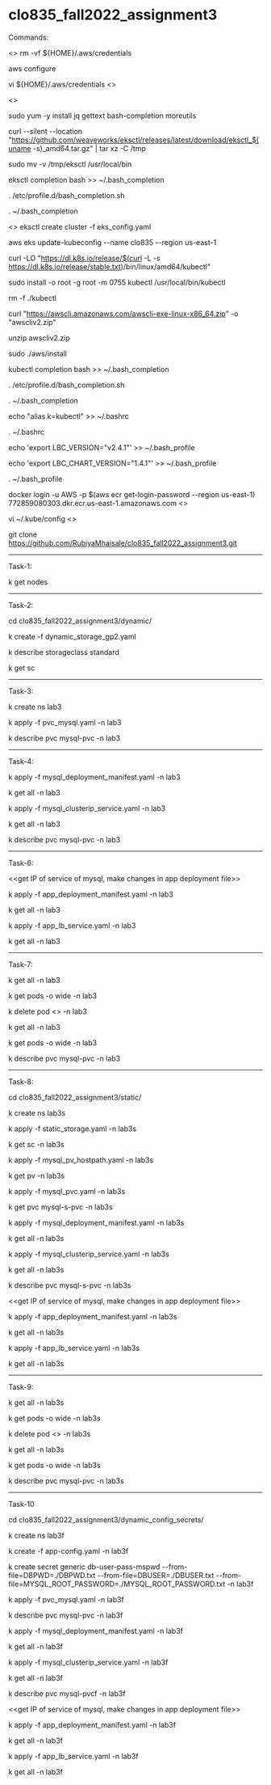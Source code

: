 # clo835_fall2022_assignment3

Commands:

<<Disable AWS creds in Cloud9>>
rm -vf ${HOME}/.aws/credentials

aws configure

vi ${HOME}/.aws/credentials
<<Add session token>>

<<Do github pushes for docker images>>

sudo yum -y install jq gettext bash-completion moreutils

curl --silent --location "https://github.com/weaveworks/eksctl/releases/latest/download/eksctl_$(uname -s)_amd64.tar.gz" | tar xz -C /tmp

sudo mv -v /tmp/eksctl /usr/local/bin

eksctl completion bash >> ~/.bash_completion

. /etc/profile.d/bash_completion.sh

. ~/.bash_completion

<<Copy EKS config file>>
eksctl create cluster -f eks_config.yaml

aws eks update-kubeconfig --name clo835 --region us-east-1 

curl -LO "https://dl.k8s.io/release/$(curl -L -s https://dl.k8s.io/release/stable.txt)/bin/linux/amd64/kubectl"

sudo install -o root -g root -m 0755 kubectl /usr/local/bin/kubectl

rm -f ./kubectl

curl "https://awscli.amazonaws.com/awscli-exe-linux-x86_64.zip" -o "awscliv2.zip"

unzip awscliv2.zip

sudo ./aws/install

kubectl completion bash >> ~/.bash_completion

. /etc/profile.d/bash_completion.sh

. ~/.bash_completion

echo "alias k=kubectl" >> ~/.bashrc

. ~/.bashrc

echo 'export LBC_VERSION="v2.4.1"' >> ~/.bash_profile

echo 'export LBC_CHART_VERSION="1.4.1"' >> ~/.bash_profile

. ~/.bash_profile

docker login -u AWS -p $(aws ecr get-login-password --region us-east-1) 772859080303.dkr.ecr.us-east-1.amazonaws.com
<<docker pull images>>

vi ~/.kube/config
<<change from v1alpha1 to v1beta1>> 

git clone https://github.com/RubiyaMhaisale/clo835_fall2022_assignment3.git
************************************
Task-1:

k get nodes

************************************
Task-2:

cd clo835_fall2022_assignment3/dynamic/
  
k create -f dynamic_storage_gp2.yaml
  
k describe storageclass standard
  
k get sc

************************************
Task-3:

k create ns lab3
  
k apply -f pvc_mysql.yaml -n lab3
  
k describe pvc mysql-pvc -n lab3

************************************
Task-4: 

k apply -f mysql_deployment_manifest.yaml -n lab3
  
k get all -n lab3
  
k apply -f mysql_clusterip_service.yaml -n lab3
  
k get all -n lab3
  
k describe pvc mysql-pvc -n lab3

************************************
Task-6: 

<<get IP of service of mysql, make changes in app deployment file>>
  
k apply -f app_deployment_manifest.yaml -n lab3
  
k get all -n lab3
  
k apply -f app_lb_service.yaml -n lab3 
  
k get all -n lab3

************************************
Task-7:

k get all -n lab3
  
k get pods -o wide -n lab3
  
k delete pod <<mysql-pod>> -n lab3
  
k get all -n lab3
  
k get pods -o wide -n lab3
  
k describe pvc mysql-pvc -n lab3

************************************
Task-8:

cd clo835_fall2022_assignment3/static/
  
k create ns lab3s
  
k apply -f static_storage.yaml -n lab3s
  
k get sc -n lab3s
  
k apply -f mysql_pv_hostpath.yaml -n lab3s
  
k get pv -n lab3s
  
k apply -f mysql_pvc.yaml -n lab3s
  
k get pvc mysql-s-pvc -n lab3s

k apply -f mysql_deployment_manifest.yaml -n lab3s
  
k get all -n lab3s
  
k apply -f mysql_clusterip_service.yaml -n lab3s
  
k get all -n lab3s
  
k describe pvc mysql-s-pvc -n lab3s

<<get IP of service of mysql, make changes in app deployment file>>
  
k apply -f app_deployment_manifest.yaml -n lab3s
  
k get all -n lab3s
  
k apply -f app_lb_service.yaml -n lab3s 
  
k get all -n lab3s
  
*************************************
Task-9:

k get all -n lab3s
  
k get pods -o wide -n lab3s
  
k delete pod <<mysql-pod>> -n lab3s
  
k get all -n lab3s
  
k get pods -o wide -n lab3s
  
k describe pvc mysql-pvc -n lab3s
  
*************************************
Task-10

cd clo835_fall2022_assignment3/dynamic_config_secrets/
  
k create ns lab3f
  
k create -f app-config.yaml -n lab3f
  
k create secret generic db-user-pass-mspwd --from-file=DBPWD=./DBPWD.txt --from-file=DBUSER=./DBUSER.txt --from-file=MYSQL_ROOT_PASSWORD=./MYSQL_ROOT_PASSWORD.txt -n lab3f

k apply -f pvc_mysql.yaml -n lab3f
  
k describe pvc mysql-pvc -n lab3f
  
k apply -f mysql_deployment_manifest.yaml -n lab3f
  
k get all -n lab3f
  
k apply -f mysql_clusterip_service.yaml -n lab3f
  
k get all -n lab3f
  
k describe pvc mysql-pvcf -n lab3f

<<get IP of service of mysql, make changes in app deployment file>>
  
k apply -f app_deployment_manifest.yaml -n lab3f
  
k get all -n lab3f
  
k apply -f app_lb_service.yaml -n lab3f 
  
k get all -n lab3f
